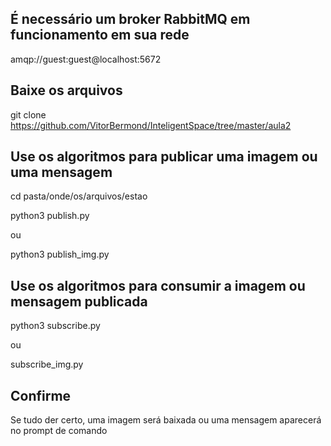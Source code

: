 ## É necessário um broker RabbitMQ em funcionamento em sua rede

amqp://guest:guest@localhost:5672

## Baixe os arquivos 

git clone https://github.com/VitorBermond/InteligentSpace/tree/master/aula2

## Use os algoritmos para publicar uma imagem ou uma mensagem

cd pasta/onde/os/arquivos/estao

python3 publish.py

ou

python3 publish_img.py

## Use os algoritmos para consumir a imagem ou mensagem publicada

python3 subscribe.py

ou

subscribe_img.py

## Confirme

Se tudo der certo, uma imagem será baixada ou uma mensagem aparecerá no prompt de comando
